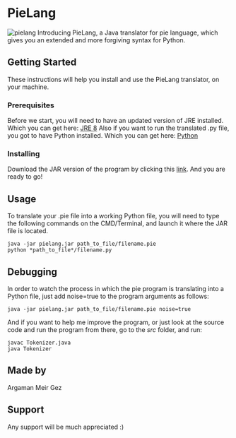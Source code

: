 # PieLang
![pielang](https://i.imgur.com/fUYlPxv.png)
Introducing PieLang, a Java translator for pie language, which gives you an extended and more forgiving syntax for Python.
## Getting Started
These instructions will help you install and use the PieLang translator, on your machine.
### Prerequisites
Before we start, you will need to have an updated version of JRE installed. Which you can get here: [JRE 8](http://www.oracle.com/technetwork/java/javase/downloads/jre8-downloads-2133155.html)
Also if you want to run the translated .py file, you got to have Python installed. Which you can get here:  [Python](https://www.python.org/downloads/)
### Installing
Download the JAR version of the program by clicking this [link](https://github.com/argaman123/pielang/releases). And you are ready to go!
## Usage
To translate your .pie file into a working Python file, you will need to type the following commands on the CMD/Terminal, and launch it where the JAR file is located.
```
java -jar pielang.jar path_to_file/filename.pie
python *path_to_file*/filename.py
```
## Debugging
In order to watch the process in which the pie program is translating into a Python file, just add noise=true to the program arguments as follows:
```
java -jar pielang.jar path_to_file/filename.pie noise=true
```
And if you want to help me improve the program, or just look at the source code and run the program from there, go to the *src* folder, and run:
```
javac Tokenizer.java
java Tokenizer
```
## Made by
Argaman Meir Gez
## Support
Any support will be much appreciated :) 
